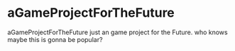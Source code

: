 # aGameProjectForTheFuture
aGameProjectForTheFuture
just an game project for the Future.
who knows maybe this is gonna be popular?
